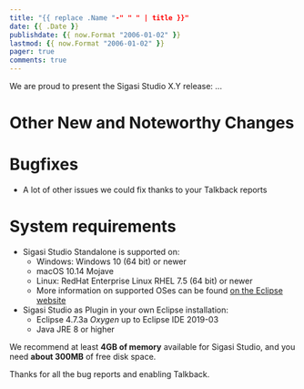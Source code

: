 ```yaml
---
title: "{{ replace .Name "-" " " | title }}"
date: {{ .Date }}
publishdate: {{ now.Format "2006-01-02" }}
lastmod: {{ now.Format "2006-01-02" }}
pager: true
comments: true
---
```

We are proud to present the Sigasi Studio X.Y release: ...


# Other New and Noteworthy Changes


# Bugfixes



+ A lot of other issues we could fix thanks to your Talkback reports

# System requirements

* Sigasi Studio Standalone is supported on:
    * Windows: Windows 10 (64 bit) or newer
    * macOS 10.14 Mojave
    * Linux: RedHat Enterprise Linux RHEL 7.5 (64 bit) or newer
    * More information on supported OSes can be found [on the Eclipse website](https://www.eclipse.org/projects/project-plan.php?planurl=http://www.eclipse.org/eclipse/development/plans/eclipse_project_plan_4_10.xml#target_environments)
* Sigasi Studio as Plugin in your own Eclipse installation:
    * Eclipse 4.7.3a *Oxygen* up to Eclipse IDE 2019-03
    * Java JRE 8 or higher

We recommend at least **4GB of memory** available for Sigasi Studio,
and you need **about 300MB** of free disk space.

Thanks for all the bug reports and enabling Talkback.
